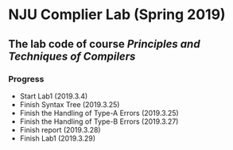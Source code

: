 # NJU Complier Lab (Spring 2019)
## The lab code of course *Principles and Techniques of Compilers* 
### Progress
- Start Lab1 (2019.3.4)
- Finish Syntax Tree (2019.3.25)
- Finish the Handling of Type-A Errors (2019.3.25)
- Finish the Handling of Type-B Errors (2019.3.27)
- Finish report (2019.3.28)
- Finish Lab1 (2019.3.29)
